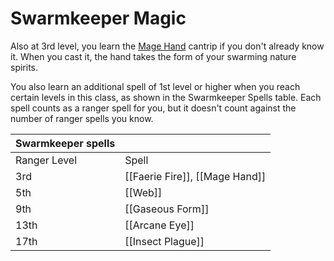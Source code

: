 # Swarmkeeper Magic

Also at 3rd level, you learn the [Mage Hand](http://dnd5e.wikidot.com/spell:mage-hand) cantrip if you don't already know it. When you cast it, the hand takes the form of your swarming nature spirits.

You also learn an additional spell of 1st level or higher when you reach certain levels in this class, as shown in the Swarmkeeper Spells table. Each spell counts as a ranger spell for you, but it doesn't count against the number of ranger spells you know.

| Swarmkeeper spells |                                |
| ------------------ | ------------------------------ |
| Ranger Level       | Spell                          |
| 3rd                | [[Faerie Fire]], [[Mage Hand]] |
| 5th                | [[Web]]                        |
| 9th                | [[Gaseous Form]]               |
| 13th               | [[Arcane Eye]]                 |
| 17th               | [[Insect Plague]]              |